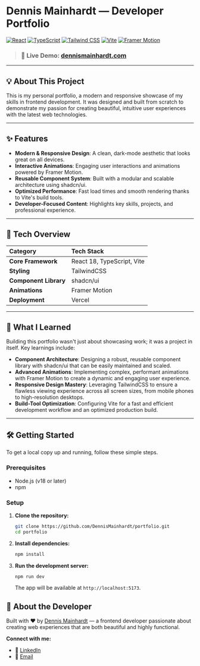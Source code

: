 # Dennis Mainhardt — Developer Portfolio

[![React](https://img.shields.io/badge/React-20232A?style=for-the-badge&logo=react&logoColor=61DAFB)](https://reactjs.org/)
[![TypeScript](https://img.shields.io/badge/TypeScript-007ACC?style=for-the-badge&logo=typescript&logoColor=white)](https://www.typescriptlang.org/)
[![Tailwind CSS](https://img.shields.io/badge/Tailwind_CSS-38B2AC?style=for-the-badge&logo=tailwind-css&logoColor=white)](https://tailwindcss.com/)
[![Vite](https://img.shields.io/badge/Vite-646CFF?style=for-the-badge&logo=vite&logoColor=white)](https://vitejs.dev/)
[![Framer Motion](https://img.shields.io/badge/Framer_Motion-0055FF?style=for-the-badge&logo=framer&logoColor=white)](https://www.framer.com/motion/)

> ### 🚀 **Live Demo: [dennismainhardt.com](https://dennismainhardt.com)**

---

## 💡 About This Project

This is my personal portfolio, a modern and responsive showcase of my skills in frontend development. It was designed and built from scratch to demonstrate my passion for creating beautiful, intuitive user experiences with the latest web technologies.

---

## ✨ Features

- **Modern & Responsive Design**: A clean, dark-mode aesthetic that looks great on all devices.
- **Interactive Animations**: Engaging user interactions and animations powered by Framer Motion.
- **Reusable Component System**: Built with a modular and scalable architecture using shadcn/ui.
- **Optimized Performance**: Fast load times and smooth rendering thanks to Vite's build tools.
- **Developer-Focused Content**: Highlights key skills, projects, and professional experience.

---

## 🧰 Tech Overview

| Category              | Tech Stack                 |
| :-------------------- | :------------------------- |
| **Core Framework**    | React 18, TypeScript, Vite |
| **Styling**           | TailwindCSS                |
| **Component Library** | shadcn/ui                  |
| **Animations**        | Framer Motion              |
| **Deployment**        | Vercel                     |

---

## 🧠 What I Learned

Building this portfolio wasn't just about showcasing work; it was a project in itself. Key learnings include:

- **Component Architecture**: Designing a robust, reusable component library with shadcn/ui that can be easily maintained and scaled.
- **Advanced Animations**: Implementing complex, performant animations with Framer Motion to create a dynamic and engaging user experience.
- **Responsive Design Mastery**: Leveraging TailwindCSS to ensure a flawless viewing experience across all screen sizes, from mobile phones to high-resolution desktops.
- **Build-Tool Optimization**: Configuring Vite for a fast and efficient development workflow and an optimized production build.

---

## 🛠️ Getting Started

To get a local copy up and running, follow these simple steps.

### Prerequisites

- Node.js (v18 or later)
- npm

### Setup

1.  **Clone the repository:**

    ```bash
    git clone https://github.com/DennisMainhardt/portfolio.git
    cd portfolio
    ```

2.  **Install dependencies:**

    ```bash
    npm install
    ```

3.  **Run the development server:**
    ```bash
    npm run dev
    ```
    The app will be available at `http://localhost:5173`.

## 🎯 About the Developer

Built with ❤️ by [Dennis Mainhardt](https://github.com/DennisMainhardt) — a frontend developer passionate about creating web experiences that are both beautiful and highly functional.

**Connect with me:**

- 💼 [LinkedIn](https://www.linkedin.com/in/dennis-mainhardt-321a90369/)
- 📧 [Email](mailto:hello@dennismainhardt.com)
